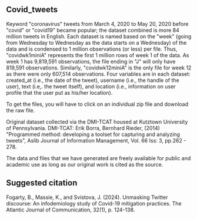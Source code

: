 ## Covid_tweets
Keyword "coronavirus" tweets from March 4, 2020 to May 20, 2020 before "covid" or "covid19" became popular; the dataset combined is more 84 million tweets in English. Each dataset is named based on the "week" (going from Wednesday to Wednesday as the data starts on a Wednesday) of the data and is condensed to 1 million observations (or less) per file. Thus, "covidwk1miniA" represents the first 1 million rows of week 1 of the data. As week 1 has 9,819,591 observations, the file ending in "J" will only have 819,591 observations. Similarly, "covidwk12miniA" is the only file for week 12 as there were only 607,514 observations. Four variables are in each dataset: created_at (i.e., the date of the tweet), username (i.e., the handle of the user), text (i.e,. the tweet itself), and location (i.e., information on user profile that the user put as his/her location).

To get the files, you will have to click on an individual zip file and download the raw file. 

Original dataset collected via the DMI-TCAT housed at Kutztown University of Pennsylvania. 
DMI-TCAT: Erik Borra, Bernhard Rieder, (2014) "Programmed method: developing a toolset for capturing and analyzing tweets", Aslib Journal of Information Management, Vol. 66 Iss: 3, pp.262 - 278.

The data and files that we have generated are freely available for public and academic use as long as our original work is cited as the source. 
## Suggested citation
Fogarty, B., Massie, K., and Svistova, J. (2024). Unmasking Twitter discourse: An infodemiology study of Covid-19 mitigation practices. The Atlantic Journal of Communication, 32(1), p. 124-138.
